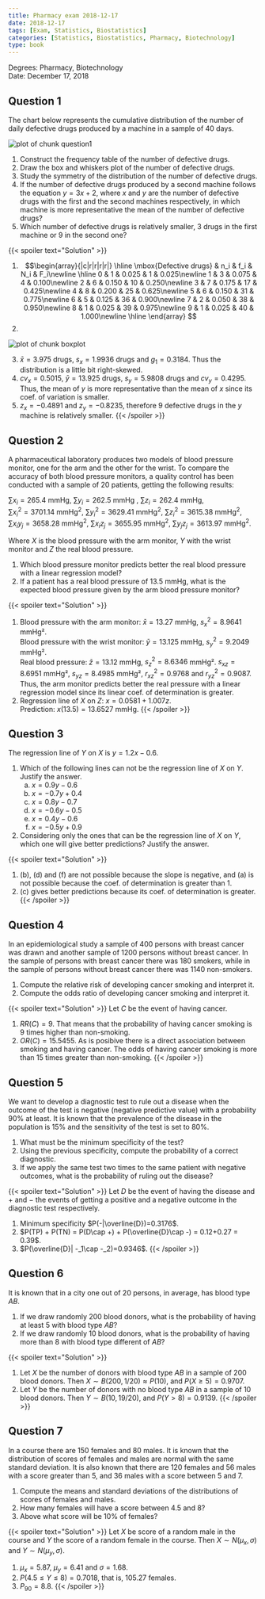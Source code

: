 ```yaml
---
title: Pharmacy exam 2018-12-17
date: 2018-12-17
tags: [Exam, Statistics, Biostatistics]
categories: [Statistics, Biostatistics, Pharmacy, Biotechnology]
type: book
---
```


Degrees: Pharmacy, Biotechnology  
Date: December 17, 2018

## Question 1

The chart below represents the cumulative distribution of the number of daily defective drugs produced by a machine in a sample of 40 days.

<img src="../img/question1-1.svg" title="plot of chunk question1" alt="plot of chunk question1" style="display: block; margin: auto;" />

1. Construct the frequency table of the number of defective drugs.
2. Draw the box and whiskers plot of the number of defective drugs.
3. Study the symmetry of the distribution of the number of defective drugs.
4. If the number of defective drugs produced by a second machine follows the equation $y=3x+2$, where $x$ and $y$ are the number of defective drugs with the first and the second machines respectively, in which machine is more representative the mean of the number of defective drugs?
5. Which number of defective drugs is relatively smaller, 3 drugs in the first machine or 9 in the second one?

{{< spoiler text="Solution" >}}
1. $$\begin{array}{|c|r|r|r|r|}
\hline
\mbox{Defective drugs} & n_i & f_i & N_i & F_i\newline
\hline
0 & 1 & 0.025 & 1 & 0.025\newline
1 & 3 & 0.075 & 4 & 0.100\newline
2 & 6 & 0.150 & 10 & 0.250\newline
3 & 7 & 0.175 & 17 & 0.425\newline
4 & 8 & 0.200 & 25 & 0.625\newline
5 & 6 & 0.150 & 31 & 0.775\newline
6 & 5 & 0.125 & 36 & 0.900\newline
7 & 2 & 0.050 & 38 & 0.950\newline
8 & 1 & 0.025 & 39 & 0.975\newline
9 & 1 & 0.025 & 40 & 1.000\newline
\hline
\end{array}
$$
2. 
<img src="../img/boxplot-1.svg" title="plot of chunk boxplot" alt="plot of chunk boxplot" style="display: block; margin: auto;" />

3. $\bar x=3.975$ drugs, $s_x=1.9936$ drugs and $g_1=0.3184$. Thus the distribution is a little bit right-skewed.
4. $cv_x=0.5015$,
$\bar y=13.925$ drugs, $s_y=5.9808$ drugs and $cv_y=0.4295$.
Thus, the mean of $y$ is more representative than the mean of $x$ since its coef. of variation is smaller.
5. $z_x=-0.4891$ and $z_y=-0.8235$, therefore 9 defective drugs in the $y$ machine is relatively smaller. 
{{< /spoiler >}}

## Question 2

A pharmaceutical laboratory produces two models of blood pressure monitor, one for the arm and the other for the wrist.
To compare the accuracy of both blood pressure monitors, a quality control has been conducted with a sample of 20 patients, getting the following results:

$\sum x_i=265.4$ mmHg, $\sum y_i=262.5$ mmHg , $\sum z_i=262.4$ mmHg,  
$\sum x_i^2=3701.14$ mmHg$^2$, $\sum y_i^2=3629.41$ mmHg$^2$, $\sum z_i^2=3615.38$ mmHg$^2$,  
$\sum x_iy_j=3658.28$ mmHg$^2$, $\sum x_iz_j=3655.95$ mmHg$^2$, $\sum y_jz_j=3613.97$ mmHg$^2$.

Where $X$ is the blood pressure with the arm monitor, $Y$ with the wrist monitor and $Z$ the real blood pressure.

1. Which blood pressure monitor predicts better the real blood pressure with a linear regression model?
2. If a patient has a real blood pressure of $13.5$ mmHg, what is the expected blood pressure given by the arm blood pressure monitor?

{{< spoiler text="Solution" >}}
1. Blood pressure with the arm monitor: $\bar x=13.27$ mmHg,  $s^2_x=8.9641$ mmHg².  
Blood pressure with the wrist monitor: $\bar y=13.125$ mmHg,  $s^2_y=9.2049$ mmHg².  
Real blood pressure: $\bar z=13.12$ mmHg,  $s^2_z=8.6346$ mmHg².
$s_{xz}=8.6951$ mmHg², $s_{yz}=8.4985$ mmHg², $r^2_{xz}=0.9768$ and $r^2_{yz}=0.9087$.  
Thus, the arm monitor predicts better the real pressure with a linear regression model since its linear coef. of determination is greater.
2. Regression line of $X$ on $Z$: $x=0.0581+1.007z$.  
Prediction: $x(13.5)=13.6527$ mmHg.
{{< /spoiler >}}

## Question 3

The regression line of $Y$ on $X$ is $y=1.2x-0.6$.

<style type="text/css">
   ol ol { list-style-type: lower-alpha; }
</style>
1. Which of the following lines can not be the regression line of $X$ on $Y$. Justify the answer.
    1. $x=0.9y-0.6$
    2. $x=-0.7y+0.4$
    3. $x=0.8y-0.7$
    4. $x=-0.6y-0.5$
    5. $x=0.4y-0.6$
    6. $x=-0.5y+0.9$
2. Considering only the ones that can be the regression line of $X$ on $Y$, which one will give better predictions? Justify the answer.

{{< spoiler text="Solution" >}}
1. (b), (d) and (f) are not possible because the slope is negative, and (a) is not possible because the coef. of determination is greater than 1. 
2. (c) gives better predictions because its coef. of determination is greater. 
{{< /spoiler >}}

## Question 4



In an epidemiological study a sample of 400 persons with breast cancer was drawn and another sample of 1200 persons without breast cancer.
In the sample of persons with breast cancer there was 180 smokers, while in the sample of persons without breast cancer there was 1140 non-smokers.

1. Compute the relative risk of developing cancer smoking and interpret it.
1. Compute the odds ratio of developing cancer smoking and interpret it.

{{< spoiler text="Solution" >}}
Let $C$ be the event of having cancer. 
1. $RR(C)=9$. That means that the probability of having cancer smoking is 9 times higher than non-smoking.
2. $OR(C)=15.5455$. As is posibive there is a direct association between smoking and having cancer. The odds of having cancer smoking is more than 15 times greater than non-smoking. 
{{< /spoiler >}}
      
## Question 5



We want to develop a diagnostic test to rule out a disease when the outcome of the test is negative (negative predictive value) with a probability 90% at least.
It is known that the prevalence of the disease in the population is 15% and the sensitivity of the test is set to 80%.

1. What must be the minimum specificity of the test?
2. Using the previous specificity, compute the probability of a correct diagnostic.
3. If we apply the same test two times to the same patient with negative outcomes, what is the probability of ruling out the disease?

{{< spoiler text="Solution" >}}
Let $D$ be the event of having the disease and $+$ and $-$ the events of getting a positive and a negative outcome in the diagnostic test respectively. 
1. Minimum specificity $P(-|\overline{D})=0.3176$.
2. $P(TP) + P(TN) = P(D\cap +) + P(\overline{D}\cap -) = 0.12+0.27 = 0.39$.
3. $P(\overline{D}| -_1\cap -_2)=0.9346$.
{{< /spoiler >}}

## Question 6



It is known that in a city one out of 20 persons, in average, has blood type $AB$.

1. If we draw randomly 200 blood donors, what is the probability of having at least 5 with blood type $AB$?
2. If we draw randomly 10 blood donors, what is the probability of having more than 8 with blood type different of $AB$?

{{< spoiler text="Solution" >}}
1. Let $X$ be the number of donors with blood type $AB$ in a sample of 200 blood donors. Then $X\sim B(200,1/20)\approx P(10)$, and $P(X\geq 5)=0.9707$.
2. Let $Y$ be the number of donors with no blood type $AB$ in a sample of 10 blood donors. Then $Y\sim B(10,19/20)$, and $P(Y>8)=0.9139$.
{{< /spoiler >}}

## Question 7

In a course there are 150 females and 80 males.
It is known that the distribution of scores of females and males are normal with the same standard deviation.
It is also known that there are 120 females and 56 males with a score greater than 5, and 36 males with a score between 5 and 7.

1. Compute the means and standard deviations of the distributions of scores of females and males.
2. How many females will have a score between 4.5 and 8?
3. Above what score will be 10% of females?
      
{{< spoiler text="Solution" >}}
Let $X$ be score of a random male in the course and $Y$ the score of a random female in the course. Then $X\sim N(\mu_x,\sigma)$ and $Y\sim N(\mu_y,\sigma)$.
1. $\mu_x=5.87$, $\mu_y=6.41$ and $\sigma=1.68$.
2. $P(4.5\leq Y\leq 8) = 0.7018$, that is, $105.27$ females.
3. $P_{90}=8.8$. 
{{< /spoiler >}}
